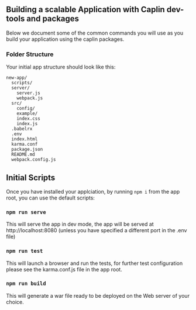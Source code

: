 ## Building a scalable Application with Caplin dev-tools and packages 

Below we document some of the common commands you will use as you build your application using the caplin packages.

### Folder Structure

Your initial app structure should look like this:

```
new-app/
  scripts/
  server/
    server.js
    webpack.js
  src/
    config/
    example/
    index.css
    index.js
  .babelrx
  .env
  index.html
  karma.conf
  package.json
  README.md
  webpack.config.js  
```

## Initial Scripts

Once you have installed your applciation, by running `npm i` from the app root, you can use the default scripts:

### `npm run serve`

This will serve the app in dev mode, the app will be served at http://localhost:8080 (unless you have specified a different port in the .env file)

### `npm run test`

This will launch a browser and run the tests, for further test configuration please see the karma.conf.js file in the app root.

### `npm run build`

This will generate a war file ready to be deployed on the Web server of your choice.

